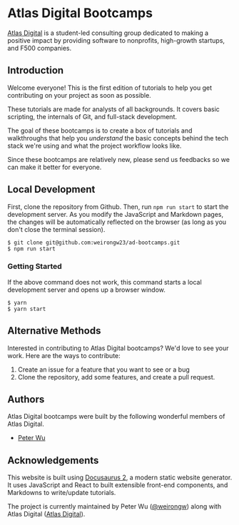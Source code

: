 # Atlas Digital Bootcamps

[Atlas Digital](https://atlasdigital.org/) is a student-led consulting group dedicated to making a positive impact by providing software to nonprofits, high-growth startups, and F500 companies.

## Introduction

Welcome everyone! This is the first edition of tutorials to help you get contributing on your project as soon as possible.

These tutorials are made for analysts of all backgrounds. It covers basic scripting, the internals of Git, and full-stack development.

The goal of these bootcamps is to create a box of tutorials and walkthroughs that help you _understand_ the basic concepts behind the tech stack we're using and what the project workflow looks like.

Since these bootcamps are relatively new, please send us feedbacks so we can make it better for everyone.

## Local Development

First, clone the repository from Github. Then, run `npm run start` to start the development server. As you modify the JavaScript and Markdown pages, the changes will be automatically reflected on the browser (as long as you don't close the terminal session).

```
$ git clone git@github.com:weirongw23/ad-bootcamps.git
$ npm run start
```

### Getting Started

If the above command does not work, this command starts a local development server and opens up a browser window.

```
$ yarn
$ yarn start
```

## Alternative Methods

Interested in contributing to Atlas Digital bootcamps? We'd love to see your work. Here are the ways to contribute:

1. Create an issue for a feature that you want to see or a bug
2. Clone the repository, add some features, and create a pull request.

## Authors

Atlas Digital bootcamps were built by the following wonderful members of Atlas Digital.

-   [Peter Wu](https://www.weirongw.io)

## Acknowledgements

This website is built using [Docusaurus 2](https://docusaurus.io/), a modern static website generator. It uses JavaScript and React to built extensible front-end components, and Markdowns to write/update tutorials.

The project is currently maintained by Peter Wu ([@weirongw](https://github.com/weirongw23)) along with Atlas Digital ([Atlas Digital](https://atlasdigital.org/)).
